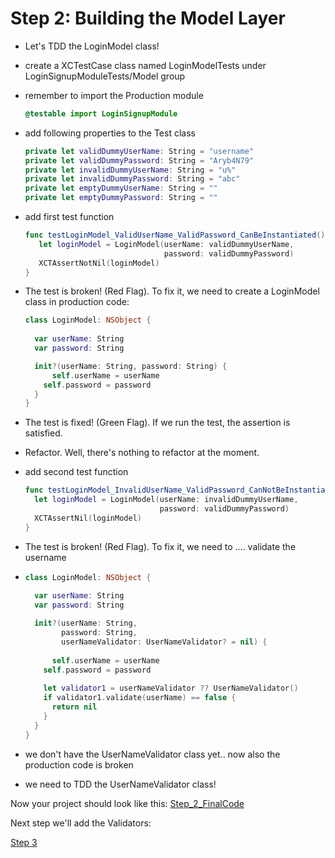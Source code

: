 # Step 2: Building the Model Layer

- Let's TDD the LoginModel class!

- create a XCTestCase class named LoginModelTests under LoginSignupModuleTests/Model group

- remember to import the Production module

  ```swift
  @testable import LoginSignupModule
  ```

- add following properties to the Test class

  ```swift
  private let validDummyUserName: String = "username"
  private let validDummyPassword: String = "Aryb4N79"
  private let invalidDummyUserName: String = "u%"
  private let invalidDummyPassword: String = "abc"
  private let emptyDummyUserName: String = ""
  private let emptyDummyPassword: String = ""
  ```

- add first test function

  ```swift
  func testLoginModel_ValidUserName_ValidPassword_CanBeInstantiated() {
     let loginModel = LoginModel(userName: validDummyUserName, 
                                 password: validDummyPassword)
     XCTAssertNotNil(loginModel)
  }
  ```

- The test is broken! (Red Flag). To fix it, we need to create a LoginModel class in production code:

  ```swift
  class LoginModel: NSObject {
    
    var userName: String
    var password: String
  
    init?(userName: String, password: String) {
    	self.userName = userName
      self.password = password
    }
  }
  ```

- The test is fixed! (Green Flag). If we run the test, the assertion is satisfied.

- Refactor. Well, there's nothing to refactor at the moment.

- add second test function

  ```swift
  func testLoginModel_InvalidUserName_ValidPassword_CanNotBeInstantiated() {
    let loginModel = LoginModel(userName: invalidDummyUserName,
                                password: validDummyPassword)
    XCTAssertNil(loginModel)
  }
  ```

- The test is broken! (Red Flag). To fix it, we need to .... validate the username

- ```swift
  class LoginModel: NSObject {
    
    var userName: String
    var password: String
  
    init?(userName: String, 
          password: String,
          userNameValidator: UserNameValidator? = nil) {
      
    	self.userName = userName
      self.password = password
      
      let validator1 = userNameValidator ?? UserNameValidator()
      if validator1.validate(userName) == false {
        return nil
      }
    }
  }
  ```

- we don't have the UserNameValidator class yet.. now also the production code is broken 

- we need to TDD the UserNameValidator class!

Now your project should look like this:
[Step_2_FinalCode](FinalCode/)

Next step we'll add the Validators:

[Step 3](../000_Step_3/000_Step3_Validators.md)

